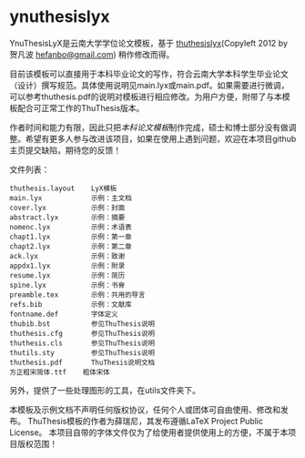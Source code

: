 ynuthesislyx
============

YnuThesisLyX是云南大学学位论文模板，基于 [thuthesislyx](https://code.google.com/p/thuthesislyx/ "清华大学学位论文LyX模板")(Copyleft 2012 by 贺凡波 <hefanbo@gmail.com>) 稍作修改而得。

目前该模板可以直接用于本科毕业论文的写作，符合云南大学本科学生毕业论文（设计）撰写规范。具体使用说明见main.lyx或main.pdf。如果需要进行微调，可以参考thuthesis.pdf的说明对模板进行相应修改。为用户方便，附带了与本模板配合可正常工作的ThuThesis版本。

作者时间和能力有限，因此只把*本科论文模板*制作完成，硕士和博士部分没有做调整。希望有更多人参与改进该项目，如果在使用上遇到问题，欢迎在本项目github主页提交缺陷，期待您的反馈！

文件列表：

    thuthesis.layout    LyX模板
    main.lyx            示例：主文档
    cover.lyx           示例：封面
    abstract.lyx        示例：摘要
    nomenc.lyx          示例：术语表
    chapt1.lyx          示例：第一章
    chapt2.lyx          示例：第二章
    ack.lyx             示例：致谢
    appdx1.lyx          示例：附录
    resume.lyx          示例：简历
    spine.lyx           示例：书脊
    preamble.tex        示例：共用的导言
    refs.bib            示例：文献库
    fontname.def        字体定义
    thubib.bst          参见ThuThesis说明
    thuthesis.cfg       参见ThuThesis说明
    thuthesis.cls       参见ThuThesis说明
    thutils.sty         参见ThuThesis说明
    thuthesis.pdf       ThuThesis说明文档
    方正粗宋简体.ttf    粗体宋体

另外，提供了一些处理图形的工具，在utils文件夹下。

本模板及示例文档不声明任何版权协议，任何个人或团体可自由使用、修改和发布。
ThuThesis模板的作者为薛瑞尼，其发布遵循LaTeX Project Public License。
本项目自带的字体文件仅为了给使用者提供使用上的方便，不属于本项目版权范围！
